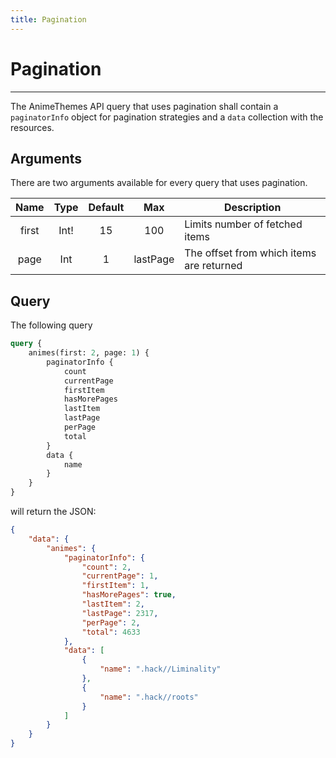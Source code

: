 ```yaml
---
title: Pagination
---
```


# Pagination

---

The AnimeThemes API query that uses pagination shall contain a `paginatorInfo` object for pagination strategies and a `data` collection with the resources.


## Arguments

There are two arguments available for every query that uses pagination.

| Name      | Type     | Default  | Max      | Description                               |
| :-------: | :------: | :------: | :------: | ----------------------------------------- |
| first     | Int!     | 15       | 100      | Limits number of fetched items            |
| page      | Int      | 1        | lastPage | The offset from which items are returned  |

## Query

The following query
```graphql
query {
    animes(first: 2, page: 1) {
        paginatorInfo {
            count
            currentPage
            firstItem
            hasMorePages
            lastItem
            lastPage
            perPage
            total
        }
        data {
            name
        }
    }
}
```
will return the JSON:
```json
{
    "data": {
        "animes": {
            "paginatorInfo": {
                "count": 2,
                "currentPage": 1,
                "firstItem": 1,
                "hasMorePages": true,
                "lastItem": 2,
                "lastPage": 2317,
                "perPage": 2,
                "total": 4633
            },
            "data": [
                {
                    "name": ".hack//Liminality"
                },
                {
                    "name": ".hack//roots"
                }
            ]
        }
    }
}